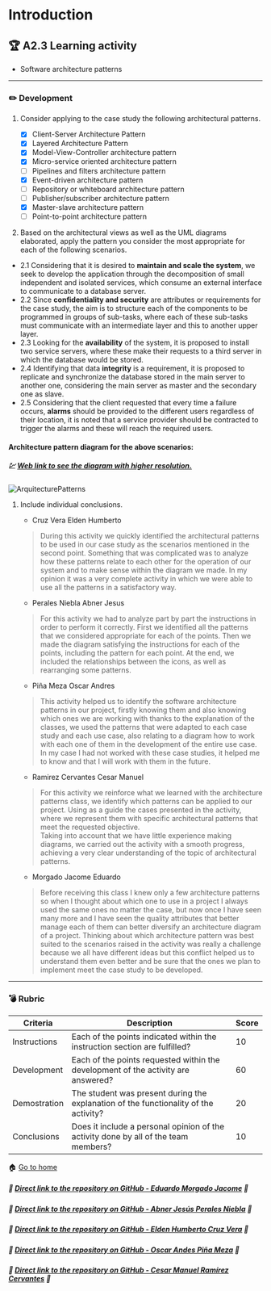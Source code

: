 # Introduction

## :trophy: A2.3 Learning activity

- Software architecture patterns
___

### :pencil2: Development

1. Consider applying to the case study the following architectural patterns.
   
   - [x] Client-Server Architecture Pattern
   - [x] Layered Architecture Pattern
   - [x] Model-View-Controller architecture pattern
   - [x] Micro-service oriented architecture pattern
   - [ ] Pipelines and filters architecture pattern
   - [x] Event-driven architecture pattern
   - [ ] Repository or whiteboard architecture pattern
   - [ ] Publisher/subscriber architecture pattern
   - [x] Master-slave architecture pattern
   - [ ] Point-to-point architecture pattern

2. Based on the architectural views as well as the UML diagrams elaborated, apply the pattern you consider the most appropriate for each of the following scenarios.
   
- 2.1 Considering that it is desired to **maintain and scale the system**, we seek to develop the application through the decomposition of small independent and isolated services, which consume an external interface to communicate to a database server.
- 2.2 Since **confidentiality and security** are attributes or requirements for the case study, the aim is to structure each of the components to be programmed in groups of sub-tasks, where each of these sub-tasks must communicate with an intermediate layer and this to another upper layer.
- 2.3 Looking for the **availability** of the system, it is proposed to install two service servers, where these make their requests to a third server in which the database would be stored.
- 2.4 Identifying that data **integrity** is a requirement, it is proposed to replicate and synchronize the database stored in the main server to another one, considering the main server as master and the secondary one as slave.
- 2.5 Considering that the client requested that every time a failure occurs, **alarms** should be provided to the different users regardless of their location, it is noted that a service provider should be contracted to trigger the alarms and these will reach the required users.

#### Architecture pattern diagram for the above scenarios:

##### :chart: [Web link to see the diagram with higher resolution.](https://lucid.app/documents/view/1084c540-aeaf-4a27-9de3-681ba074d6eb)

![ArquitecturePatterns](../Imagenes/ArquitecturePatterns.png)

1. Include individual conclusions.

    - Cruz Vera Elden Humberto
    > During this activity we quickly identified the architectural patterns to be used in our case study as the scenarios mentioned in the second point. Something that was complicated was to analyze how these patterns relate to each other for the operation of our system and to make sense within the diagram we made. In my opinion it was a very complete activity in which we were able to use all the patterns in a satisfactory way.

    - Perales Niebla Abner Jesus
    > For this activity we had to analyze part by part the instructions in order to perform it correctly. First we identified all the patterns that we considered appropriate for each of the points. Then we made the diagram satisfying the instructions for each of the points, including the pattern for each point. At the end, we included the relationships between the icons, as well as rearranging some patterns.

    - Piña Meza Oscar Andres
    > This activity helped us to identify the software architecture patterns in our project, firstly knowing them and also knowing which ones we are working with thanks to the explanation of the classes, we used the patterns that were adapted to each case study and each use case, also relating to a diagram how to work with each one of them in the development of the entire use case. In my case I had not worked with these case studies, it helped me to know and that I will work with them in the future.

    - Ramirez Cervantes Cesar Manuel
    > For this activity we reinforce what we learned with the architecture patterns class, we identify which patterns can be applied to our project. Using as a guide the cases presented in the activity, where we represent them with specific architectural patterns that meet the requested objective. <br> Taking into account that we have little experience making diagrams, we carried out the activity with a smooth progress, achieving a very clear understanding of the topic of architectural patterns.

    - Morgado Jacome Eduardo
    > Before receiving this class I knew only a few architecture patterns so when I thought about which one to use in a project I always used the same ones no matter the case, but now once I have seen many more and I have seen the quality attributes that better manage each of them can better diversify an architecture diagram of a project. Thinking about which architecture pattern was best suited to the scenarios raised in the activity was really a challenge because we all have different ideas but this conflict helped us to understand them even better and be sure that the ones we plan to implement meet the case study to be developed.
___

### :bomb: Rubric

| Criteria     | Description                                                                                  | Score |
| ------------- | -------------------------------------------------------------------------------------------- | ------- |
| Instructions | Each of the points indicated within the instruction section are fulfilled?            | 10      |  | 5 |
| Development    | Each of the points requested within the development of the activity are answered?     | 60      |
| Demostration  | The student was present during the explanation of the functionality of the activity?            | 20      |
| Conclusions  | Does it include a personal opinion of the activity done by all of the team members? | 10      |

:house: [Go to home](../readme.md)

##### :open_file_folder: [Direct link to the repository on GitHub - Eduardo Morgado Jacome](https://github.com/EduardoMJ99/AnalisisAvanzadoSoft_2021-1) :open_file_folder:

##### :open_file_folder: [Direct link to the repository on GitHub - Abner Jesús Perales Niebla](https://github.com/AbnerPerales19/AnalisisAvanzadoDeSoftware_AbnerPerales) :open_file_folder:

##### :open_file_folder: [Direct link to the repository on GitHub - Elden Humberto Cruz Vera](https://github.com/CruzVeraEldenHumberto/Analisis-Avanzado-de-Software-Cruz-Vera) :open_file_folder:

##### :open_file_folder: [Direct link to the repository on GitHub - Oscar Andes Piña Meza](https://github.com/oscarpm96/Analisis-Avanzado-16210567.git) :open_file_folder:

##### :open_file_folder: [Direct link to the repository on GitHub - Cesar Manuel Ramírez Cervantes](https://github.com/CMRamirezC/Analisis_Avanzado-_Software_Ramirez_Cervantes.git) :open_file_folder: